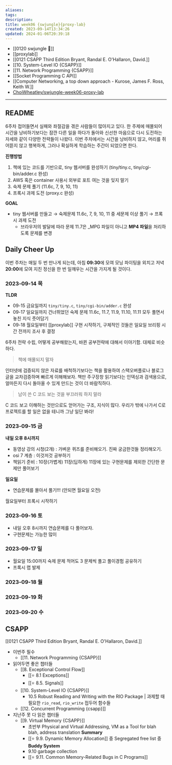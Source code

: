 ```yaml
---
aliases: 
tags: 
description:
title: week06 {swjungle}{proxy-lab}
created: 2023-09-14T13:34:26
updated: 2024-01-06T20:39:18
---
```

- [[0120 swjungle 🤖]]
- [[proxylab]]
- [[0121 CSAPP Third Edition Bryant, Randal E. O'Hallaron, David.]]
- [[10. System-Level IO {CSAPP}]]
- [[11. Network Programming {CSAPP}]]
- [[Socket Programming C API]]
- [[Computer Networking, a top down approach - Kurose, James F. Ross, Keith W.]]
- [ChoiWheatley/swjungle-week06-proxy-lab](https://github.com/ChoiWheatley/swjungle-week06-proxy-lab)
___

## README

6주차 접어들면서 실패와 좌절감을 겪은 사람들이 많아지고 있다. 한 주제에 매몰되어 시간을 낭비하기보다는 잠깐 다른 일을 하다가 돌아와 신선한 마음으로 다시 도전하는 자세와 같이 다양한 전략들이 나왔다. 이번 주차에서는 시간을 낭비하지 않고, 머리를 쥐어뜯지 않고 행복하게, 그러나 확실하게 학습하는 주간이 되었으면 한다.

**진행방법**

1. 책에 있는 코드를 기반으로, tiny 웹서버를 완성하기 (tiny/tiny.c, tiny/cgi-bin/adder.c 완성)
2. AWS 혹은 container 사용시 외부로 포트 여는 것을 잊지 말기
3. 숙제 문제 풀기 (11.6c, 7, 9, 10, 11)
4. 프록시 과제 도전 (proxy.c 완성)

**GOAL**

- tiny 웹서버를 만들고 → 숙제문제 11.6c, 7, 9, 10, 11 중 세문제 이상 풀기 → 프록시 과제 도전
    - 브라우저의 발달에 따라 문제 11.7은 _MPG 파일이 아니고 **MP4 파일**을 처리하도록 문제를 변경

## Daily Cheer Up

이번 주차는 매일 두 번 만나게 되는데, 아침 **09:30**에 모여 모닝 파이팅을 외치고 저녁 **20:00**에 모여 지친 정신을 한 번 일깨우는 시간을 가지게 될 것이다. 

### 2023-09-14 목

**TLDR**

- 09-15 금요일까지 `tiny/tiny.c`, `tiny/cgi-bin/adder.c` 완성
- 09-17 일요일까지 건너뛰었던 숙제 문제 11.6c, 11.7, 11.9, 11.10, 11.11 모두 풀면서 놓친 지식 줏어담기
- 09-18 월요일부터 [[proxylab]] 구현 시작하기, 구체적인 것들은 일요일 브리핑 시간 전까지 조사 후 결정

6주차 전략 수립, 어떻게 공부해왔는지, 바뀐 공부전략에 대해서 이야기함. 대체로 비슷하다. 

> 책에 매몰되지 말자

인터넷에 검증되지 않은 자료를 배척하기보다는 책을 활용하여 스택오버플로나 블로그 글을 교차검증하며 빠르게 이해해보자. 책만 주구장창 읽기보다는 인덱싱과 검색용으로, 얼마든지 다시 돌아올 수 있게 만드는 것이 더 바람직하다.

> 남이 쓴 C 코드 보는 것을 부끄러워 하지 말라

C 코드 보고 이해하는 것만으로도 얻어가는 구조, 지식이 많다. 우리가 밖에 나가서 C로 프로젝트를 할 일은 없을 테니까 그냥 일단 봐라!

### 2023-09-15 금

**내일 오후 8시까지**

- 동영상 강의 시청(2개) : 가벼운 퀴즈를 준비해오기. 진짜 궁금한것들 정리해오기.
- osi 7 계층 : 이것저것 공부하기
- 책읽기 준비 : 10장(가볍게) 11장(딥하게) 11장에 있는 구현문제를 제외한 간단한 문제만 풀어보기

**일요일**

- 연습문제를 몰아서 풀기!!! (안되면 월요일 오전)

월요일부터 프록시 시작하기

### 2023-09-16 토

- 내일 오후 8시까지 연습문제를 다 풀어보자.
- 구현문제는 가능한 많이

### 2023-09-17 일

- 월요일 15:00까지 숙제 문제 적어도 3 문제씩 풀고 풀이경험 공유하기
- 프록시 랩 발제

### 2023-09-18 월

### 2023-09-19 화

### 2023-09-20 수

## CSAPP

[[0121 CSAPP Third Edition Bryant, Randal E. O'Hallaron, David.]]

- 이번주 필수
	- [[11. Network Programming {CSAPP}]]
- 읽어두면 좋은 챕터들
	- [[8. Exceptional Control Flow]]
		- [[⭐️ 8.1 Exceptions]]
		- [[⭐️ 8.5. Signals]]
	- [[10. System-Level IO {CSAPP}]]
		- 10.5 Robust Reading and Writing with the RIO Package | 과제할 때 필요한 `rio_read`, `rio_write` 접두어 함수들
	- [[12. Concurrent Programming {csapp}]]
- 지난주 못 다 읽은 챕터들
	- [[9. Virtual Memory {CSAPP}]] 
		- 초반부 Physical and Virtual Addressing, VM as a Tool for blah blah, address translation **Summary**
		- [[⭐️ 9.9. Dynamic Memory Allocation]] 중 Segregated free list 중 **Buddy System**
		- 9.10  garbage collection
		- [[⭐️ 9.11. Common Memory-Related Bugs in C Programs]]
